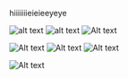 hiiiiiiieieieeyeye

![alt text](https://wilardo.crd.co/assets/images/gallery09/5e64b84f_original.gif?v=01ef65b7) ![alt text](https://wilardo.crd.co/assets/images/gallery09/5d5b16c5_original.gif?v=01ef65b7) 
![Alt text](https://media.tenor.com/sAd7DL6u8y0AAAAj/james-pat-james.gif)


![Alt text](https://media.tenor.com/3nDCTVFjdlQAAAAM/fkaswift-pokemon.gif) ![Alt text](https://media.tenor.com/lH0HTB-o0GwAAAAM/%E3%83%AD%E3%82%B1%E3%83%83%E3%83%88%E5%9B%A3-%E3%83%A0%E3%82%B5%E3%82%B7.gif) ![Alt text](https://media.tenor.com/T6MKAi1WFooAAAAM/crossdressing-team-rocket.gif)

![Alt text](https://i.pinimg.com/736x/bf/04/06/bf04060c085d7cd18193c69fe24c2a7c.jpg)
